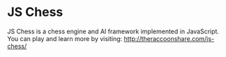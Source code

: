 # JS Chess

JS Chess is a chess engine and AI framework implemented in JavaScript.  You can play and learn more by visiting: http://theraccoonshare.com/js-chess/
